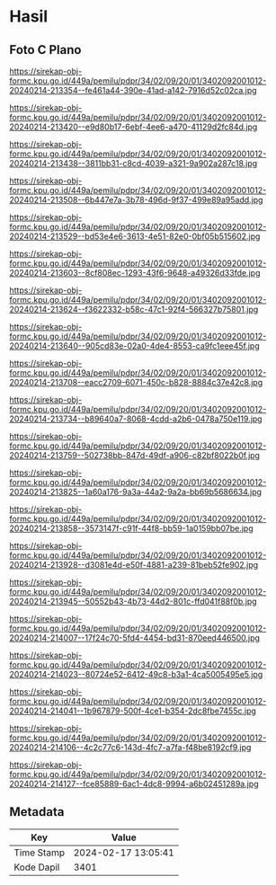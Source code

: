 # Hasil

## Foto C Plano

https://sirekap-obj-formc.kpu.go.id/449a/pemilu/pdpr/34/02/09/20/01/3402092001012-20240214-213354--fe461a44-390e-41ad-a142-7916d52c02ca.jpg

https://sirekap-obj-formc.kpu.go.id/449a/pemilu/pdpr/34/02/09/20/01/3402092001012-20240214-213420--e9d80b17-6ebf-4ee6-a470-41129d2fc84d.jpg

https://sirekap-obj-formc.kpu.go.id/449a/pemilu/pdpr/34/02/09/20/01/3402092001012-20240214-213438--3811bb31-c8cd-4039-a321-9a902a287c18.jpg

https://sirekap-obj-formc.kpu.go.id/449a/pemilu/pdpr/34/02/09/20/01/3402092001012-20240214-213508--6b447e7a-3b78-496d-9f37-499e89a95add.jpg

https://sirekap-obj-formc.kpu.go.id/449a/pemilu/pdpr/34/02/09/20/01/3402092001012-20240214-213529--bd53e4e6-3613-4e51-82e0-0bf05b515602.jpg

https://sirekap-obj-formc.kpu.go.id/449a/pemilu/pdpr/34/02/09/20/01/3402092001012-20240214-213603--8cf808ec-1293-43f6-9648-a49326d33fde.jpg

https://sirekap-obj-formc.kpu.go.id/449a/pemilu/pdpr/34/02/09/20/01/3402092001012-20240214-213624--f3622332-b58c-47c1-92f4-566327b75801.jpg

https://sirekap-obj-formc.kpu.go.id/449a/pemilu/pdpr/34/02/09/20/01/3402092001012-20240214-213640--905cd83e-02a0-4de4-8553-ca9fc1eee45f.jpg

https://sirekap-obj-formc.kpu.go.id/449a/pemilu/pdpr/34/02/09/20/01/3402092001012-20240214-213708--eacc2709-6071-450c-b828-8884c37e42c8.jpg

https://sirekap-obj-formc.kpu.go.id/449a/pemilu/pdpr/34/02/09/20/01/3402092001012-20240214-213734--b89640a7-8068-4cdd-a2b6-0478a750e119.jpg

https://sirekap-obj-formc.kpu.go.id/449a/pemilu/pdpr/34/02/09/20/01/3402092001012-20240214-213759--502738bb-847d-49df-a906-c82bf8022b0f.jpg

https://sirekap-obj-formc.kpu.go.id/449a/pemilu/pdpr/34/02/09/20/01/3402092001012-20240214-213825--1a60a176-9a3a-44a2-9a2a-bb69b5686634.jpg

https://sirekap-obj-formc.kpu.go.id/449a/pemilu/pdpr/34/02/09/20/01/3402092001012-20240214-213858--3573147f-c91f-44f8-bb59-1a0159bb07be.jpg

https://sirekap-obj-formc.kpu.go.id/449a/pemilu/pdpr/34/02/09/20/01/3402092001012-20240214-213928--d3081e4d-e50f-4881-a239-81beb52fe902.jpg

https://sirekap-obj-formc.kpu.go.id/449a/pemilu/pdpr/34/02/09/20/01/3402092001012-20240214-213945--50552b43-4b73-44d2-801c-ffd041f88f0b.jpg

https://sirekap-obj-formc.kpu.go.id/449a/pemilu/pdpr/34/02/09/20/01/3402092001012-20240214-214007--17f24c70-5fd4-4454-bd31-870eed446500.jpg

https://sirekap-obj-formc.kpu.go.id/449a/pemilu/pdpr/34/02/09/20/01/3402092001012-20240214-214023--80724e52-6412-49c8-b3a1-4ca5005495e5.jpg

https://sirekap-obj-formc.kpu.go.id/449a/pemilu/pdpr/34/02/09/20/01/3402092001012-20240214-214041--1b967879-500f-4ce1-b354-2dc8fbe7455c.jpg

https://sirekap-obj-formc.kpu.go.id/449a/pemilu/pdpr/34/02/09/20/01/3402092001012-20240214-214106--4c2c77c6-143d-4fc7-a7fa-f48be8192cf9.jpg

https://sirekap-obj-formc.kpu.go.id/449a/pemilu/pdpr/34/02/09/20/01/3402092001012-20240214-214127--fce85889-6ac1-4dc8-9994-a6b02451289a.jpg


## Metadata

| Key        | Value               |
| ---------- | ------------------- |
| Time Stamp | 2024-02-17 13:05:41 |
| Kode Dapil | 3401                |



